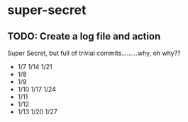 # super-secret

## TODO: Create a log file and action

Super Secret, but full of trivial commits.........why, oh why??

* 1/7   1/14  1/21
* 1/8
* 1/9
* 1/10  1/17  1/24
* 1/11
* 1/12
* 1/13  1/20   1/27
